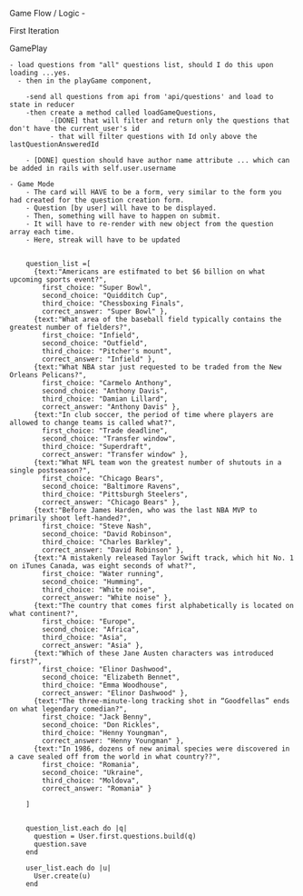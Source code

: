 
  Game Flow / Logic -

  First Iteration

  GamePlay

    - load questions from "all" questions list, should I do this upon loading ...yes.
      - then in the playGame component,

        -send all questions from api from 'api/questions' and load to state in reducer
        -then create a method called loadGameQuestions,
              -[DONE] that will filter and return only the questions that don't have the current_user's id
              - that will filter questions with Id only above the lastQuestionAnsweredId

        - [DONE] question should have author name attribute ... which can be added in rails with self.user.username

    - Game Mode
        - The card will HAVE to be a form, very similar to the form you had created for the question creation form.
        - Question [by user] will have to be displayed.
        - Then, something will have to happen on submit.
        - It will have to re-render with new object from the question array each time.
        - Here, streak will have to be updated


        question_list =[
          {text:"Americans are estifmated to bet $6 billion on what upcoming sports event?",
            first_choice: "Super Bowl",
            second_choice: "Quidditch Cup",
            third_choice: "Chessboxing Finals",
            correct_answer: "Super Bowl" },
          {text:"What area of the baseball field typically contains the greatest number of fielders?",
            first_choice: "Infield",
            second_choice: "Outfield",
            third_choice: "Pitcher's mount",
            correct_answer: "Infield" },
          {text:"What NBA star just requested to be traded from the New Orleans Pelicans?",
            first_choice: "Carmelo Anthony",
            second_choice: "Anthony Davis",
            third_choice: "Damian Lillard",
            correct_answer: "Anthony Davis" },
          {text:"In club soccer, the period of time where players are allowed to change teams is called what?",
            first_choice: "Trade deadline",
            second_choice: "Transfer window",
            third_choice: "Superdraft",
            correct_answer: "Transfer window" },
          {text:"What NFL team won the greatest number of shutouts in a single postseason?",
            first_choice: "Chicago Bears",
            second_choice: "Baltimore Ravens",
            third_choice: "Pittsburgh Steelers",
            correct_answer: "Chicago Bears" },
          {text:"Before James Harden, who was the last NBA MVP to primarily shoot left-handed?",
            first_choice: "Steve Nash",
            second_choice: "David Robinson",
            third_choice: "Charles Barkley",
            correct_answer: "David Robinson" },
          {text:"A mistakenly released Taylor Swift track, which hit No. 1 on iTunes Canada, was eight seconds of what?",
            first_choice: "Water running",
            second_choice: "Humming",
            third_choice: "White noise",
            correct_answer: "White noise" },
          {text:"The country that comes first alphabetically is located on what continent?",
            first_choice: "Europe",
            second_choice: "Africa",
            third_choice: "Asia",
            correct_answer: "Asia" },
          {text:"Which of these Jane Austen characters was introduced first?",
            first_choice: "Elinor Dashwood",
            second_choice: "Elizabeth Bennet",
            third_choice: "Emma Woodhouse",
            correct_answer: "Elinor Dashwood" },
          {text:"The three-minute-long tracking shot in “Goodfellas” ends on what legendary comedian?",
            first_choice: "Jack Benny",
            second_choice: "Don Rickles",
            third_choice: "Henny Youngman",
            correct_answer: "Henny Youngman" },
          {text:"In 1986, dozens of new animal species were discovered in a cave sealed off from the world in what country??",
            first_choice: "Romania",
            second_choice: "Ukraine",
            third_choice: "Moldova",
            correct_answer: "Romania" }

        ]


        question_list.each do |q|
          question = User.first.questions.build(q)
          question.save
        end

        user_list.each do |u|
          User.create(u)
        end
